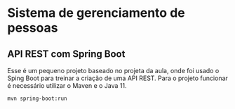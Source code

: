 # Sistema de gerenciamento de pessoas
## API REST com Spring Boot

Esse é um pequeno projeto baseado no projeta da aula, onde foi usado o Sping Boot para treinar a criação de uma API REST.
Para o projeto funcionar é necessário utilizar o Maven e o Java 11.
```
mvn spring-boot:run
```

